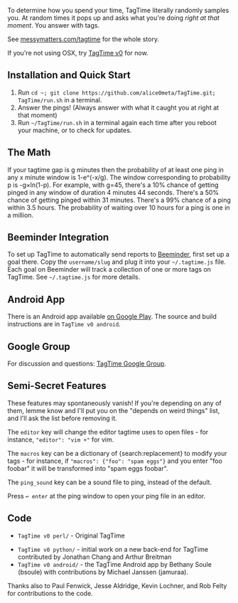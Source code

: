 To determine how you spend your time, TagTime literally randomly samples you. At random times it pops up and asks what you're doing *right at that moment*. You answer with tags.

See [messymatters.com/tagtime](http://messymatters.com/tagtime) for the whole story.

If you're not using OSX, try [TagTime v0](https://github.com/alice0meta/TagTime/tree/master/TagTime%20v0%20perl) for now.

## Installation and Quick Start

1. Run `cd ~; git clone https://github.com/alice0meta/TagTime.git; TagTime/run.sh` in a terminal.
1. Answer the pings! (Always answer with what it caught you at right at that moment)
1. Run `~/TagTime/run.sh` in a terminal again each time after you reboot your machine, or to check for updates.

## The Math

If your tagtime gap is g minutes then the probability of at least one ping in any x minute window is 1-e^(-x/g).
The window corresponding to probability p is -g×ln(1-p).
For example, with g=45, there's a 10% chance of getting pinged in any window of duration 4 minutes 44 seconds.
There's a 50% chance of getting pinged within 31 minutes.
There's a 99% chance of a ping within 3.5 hours.
The probability of waiting over 10 hours for a ping is one in a million.

## Beeminder Integration

To set up TagTime to automatically send reports to [Beeminder](http://www.beeminder.com/), first set up a goal there. Copy the `username/slug` and plug it into your `~/.tagtime.js` file.
Each goal on Beeminder will track a collection of one or more tags on TagTime. See `~/.tagtime.js` for more details.

## Android App

There is an Android app available [on Google Play](https://play.google.com/store/apps/details?id=bsoule.tagtime).
The source and build instructions are in `TagTime v0 android`.

## Google Group

For discussion and questions: [TagTime Google Group](https://groups.google.com/forum/?fromgroups#!forum/tagtime).

## Semi-Secret Features

These features may spontaneously vanish! If you're depending on any of them, lemme know and I'll put you on the "depends on weird things" list, and I'll ask the list before removing it.
<!-- 
current "depends on weird things" list: danny

How to make the tagtime daemon automatically start on bootup in OSX:

sudo ln -s /path/to/tagtimed.pl /Library/StartupItems/tagtimed.pl
 -->
The `editor` key will change the editor tagtime uses to open files - for instance, `"editor": "vim +"` for vim.

The `macros` key can be a dictionary of {search:replacement} to modify your tags - for instance, if `"macros": {"foo": "spam eggs"}` and you enter "foo foobar" it will be transformed into "spam eggs foobar".

The `ping_sound` key can be a sound file to ping, instead of the default.

Press `↩ enter` at the ping window to open your ping file in an editor.

## Code

<!-- * `tagtime.js` - desktop daemon, beeminder synchonization, pingfile merging
* `ping-nw/` - node-webkit gui
* `run.sh` - installs dependencies the first time, runs `tagtime.js` as a daemon with own arguments
* `stop.sh` - stops existing instances of the daemon
* `settings.js` - template for user-specific settings -->

* `TagTime v0 perl/` - Original TagTime

<!-- by ... who? -->

* `TagTime v0 python/` - initial work on a new back-end for TagTime contributed by Jonathan Chang and Arthur Breitman
* `TagTime v0 android/` - the TagTime Android app by Bethany Soule (bsoule) with contributions by Michael Janssen (jamuraa).

Thanks also to Paul Fenwick, Jesse Aldridge, Kevin Lochner, and Rob Felty for contributions to the code.

<!-- The script directory contains various scripts we've used, like for various games and contests and commitment contracts and whatnot.
Basically, incentive schemes for getting ourselves to procrastinate less.
We view TagTime as the foundation for all such lifehacks, since it's a way to guarantee you always have data on where your time is going.
It's hard to flake out on reporting to TagTime since it actively pings you.
You can be perfectly passive - just responding when prompted.
That's why we call it "time-tracking for space cadets". -->